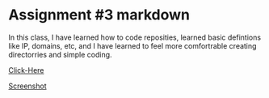 # Assignment #3 markdown
In this class, I have learned how to code reposities, learned basic defintions like IP, domains, etc, and I have learned to feel more comfortrable creating directorries and simple coding.

[Click-Here](./images/responses.txt)

[Screenshot](./images/assignment03screenshot.PNG)